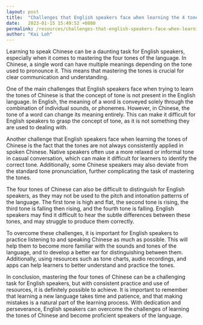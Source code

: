 ```yaml
---
layout: post
title:  "Challenges that English speakers face when learning the 4 tones of Chinese"
date:   2023-01-15 15:49:52 +0800
permalink: /resources/challenges-that-english-speakers-face-when-learning-the-4-tones-of-chinese
author: "Kai Loh"
---
```


Learning to speak Chinese can be a daunting task for English speakers, especially when it comes to mastering the four tones of the language. In Chinese, a single word can have multiple meanings depending on the tone used to pronounce it. This means that mastering the tones is crucial for clear communication and understanding.



One of the main challenges that English speakers face when trying to learn the tones of Chinese is that the concept of tone is not present in the English language. In English, the meaning of a word is conveyed solely through the combination of individual sounds, or phonemes. However, in Chinese, the tone of a word can change its meaning entirely. This can make it difficult for English speakers to grasp the concept of tone, as it is not something they are used to dealing with.



Another challenge that English speakers face when learning the tones of Chinese is the fact that the tones are not always consistently applied in spoken Chinese. Native speakers often use a more relaxed or informal tone in casual conversation, which can make it difficult for learners to identify the correct tone. Additionally, some Chinese speakers may also deviate from the standard tone pronunciation, further complicating the task of mastering the tones.



The four tones of Chinese can also be difficult to distinguish for English speakers, as they may not be used to the pitch and intonation patterns of the language. The first tone is high and flat, the second tone is rising, the third tone is falling then rising, and the fourth tone is falling. English speakers may find it difficult to hear the subtle differences between these tones, and may struggle to produce them correctly.



To overcome these challenges, it is important for English speakers to practice listening to and speaking Chinese as much as possible. This will help them to become more familiar with the sounds and tones of the language, and to develop a better ear for distinguishing between them. Additionally, using resources such as tone charts, audio recordings, and apps can help learners to better understand and practice the tones.



In conclusion, mastering the four tones of Chinese can be a challenging task for English speakers, but with consistent practice and use of resources, it is definitely possible to achieve. It is important to remember that learning a new language takes time and patience, and that making mistakes is a natural part of the learning process. With dedication and perseverance, English speakers can overcome the challenges of learning the tones of Chinese and become proficient speakers of the language.